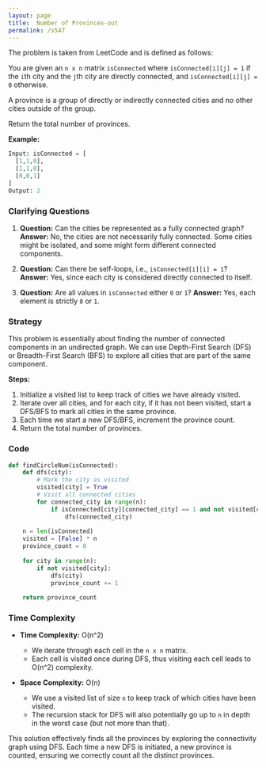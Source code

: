 ```yaml
---
layout: page
title:  Number of Provinces-out
permalink: /s547
---
```


The problem is taken from LeetCode and is defined as follows:

You are given an `n x n` matrix `isConnected` where `isConnected[i][j] = 1` if the `i`th city and the `j`th city are directly connected, and `isConnected[i][j] = 0` otherwise.

A province is a group of directly or indirectly connected cities and no other cities outside of the group.

Return the total number of provinces.

**Example:**

```python
Input: isConnected = [
  [1,1,0],
  [1,1,0],
  [0,0,1]
]
Output: 2
```

### Clarifying Questions

1. **Question:** Can the cities be represented as a fully connected graph?
   **Answer:** No, the cities are not necessarily fully connected. Some cities might be isolated, and some might form different connected components.

2. **Question:** Can there be self-loops, i.e., `isConnected[i][i] = 1`?
   **Answer:** Yes, since each city is considered directly connected to itself.

3. **Question:** Are all values in `isConnected` either `0` or `1`?
   **Answer:** Yes, each element is strictly `0` or `1`.

### Strategy

This problem is essentially about finding the number of connected components in an undirected graph. We can use Depth-First Search (DFS) or Breadth-First Search (BFS) to explore all cities that are part of the same component.

**Steps:**

1. Initialize a visited list to keep track of cities we have already visited.
2. Iterate over all cities, and for each city, if it has not been visited, start a DFS/BFS to mark all cities in the same province.
3. Each time we start a new DFS/BFS, increment the province count.
4. Return the total number of provinces.

### Code

```python
def findCircleNum(isConnected):
    def dfs(city):
        # Mark the city as visited
        visited[city] = True
        # Visit all connected cities
        for connected_city in range(n):
            if isConnected[city][connected_city] == 1 and not visited[connected_city]:
                dfs(connected_city)
    
    n = len(isConnected)
    visited = [False] * n
    province_count = 0
    
    for city in range(n):
        if not visited[city]:
            dfs(city)
            province_count += 1
    
    return province_count
```

### Time Complexity

- **Time Complexity:** O(n^2)
  - We iterate through each cell in the `n x n` matrix.
  - Each cell is visited once during DFS, thus visiting each cell leads to O(n^2) complexity.
  
- **Space Complexity:** O(n)
  - We use a visited list of size `n` to keep track of which cities have been visited.
  - The recursion stack for DFS will also potentially go up to `n` in depth in the worst case (but not more than that).

This solution effectively finds all the provinces by exploring the connectivity graph using DFS. Each time a new DFS is initiated, a new province is counted, ensuring we correctly count all the distinct provinces.